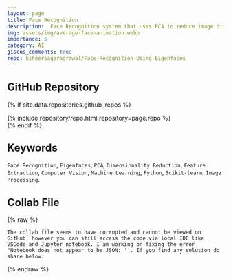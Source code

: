 ```yaml
---
layout: page
title: Face Recognition 
description:  Face Recognition system that uses PCA to reduce image dimensions and represent faces efficiently using Eigenfaces for accurate identification.
img: assets/img/average-face-animation.webp
importance: 5                                                                                        
category: AI
giscus_comments: true
repo: ksheersagaragrawal/Face-Recognition-Using-Eigenfaces
---
```


## <span style="font-size: 24px;font-weight: bold;">GitHub Repository</span>
{% if site.data.repositories.github_repos %}
<div class="repositories d-flex flex-wrap flex-md-row flex-column justify-content-between align-items-center">
    {% include repository/repo.html repository=page.repo %}
</div>
{% endif %}

## <span style="font-size: 24px;font-weight: bold;">Keywords <a href="{{ site.baseurl }}/assets/pdf/eigenface.pdf" title="IPython Notebook"><i class="fas fa-file-code"></i></a></span>
`Face Recognition`, `Eigenfaces`, `PCA`, `Dimensionality Reduction`, `Feature Extraction`, `Computer Vision`, `Machine Learning`, `Python`, `Scikit-learn`, `Image Processing`.

## <span style="font-size: 24px;font-weight: bold;">Collab File <a href="{{ site.baseurl }}/assets/pdf/eigenface_ipynb.pdf" title="IPython Notebook"><i class="fas fa-file-code"></i></a></span>

{% raw %}
```text
The collab file seems to have corrupted and cannot be viewed on GitHub, however you can still access the code via local IDE like VSCode and Jupyter notebook. I am working on fixing the error "Notebook does not appear to be JSON: ''. If you find any solution do share below.
```
{% endraw %}

